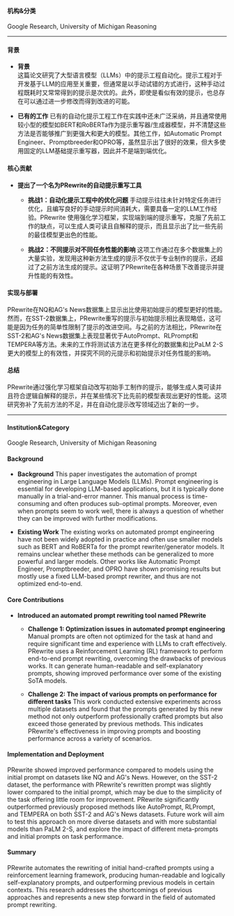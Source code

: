 #### 机构&分类
Google Research, University of Michigan
Reasoning

---

#### 背景
- **背景**       
    这篇论文研究了大型语言模型（LLMs）中的提示工程自动化。提示工程对于开发基于LLM的应用至关重要，但通常是以手动试错的方式进行，这种手动过程既耗时又常常得到的提示是次优的。此外，即使是看似有效的提示，也总存在可以通过进一步修改而得到改进的可能。

- **已有的工作**
    已有的自动化提示工程工作在实践中还未广泛采纳，并且通常使用较小型的模型如BERT和RoBERTa作为提示重写器/生成器模型，并不清楚这些方法是否能够推广到更强大和更大的模型。其他工作，如Automatic Prompt Engineer、Promptbreeder和OPRO等，虽然显示出了很好的效果，但大多使用固定的LLM基础提示重写器，因此并不是端到端优化。

#### 核心贡献
- **提出了一个名为PRewrite的自动提示重写工具**
    - **挑战1：自动化提示工程中的优化问题**
        手动提示往往未针对特定任务进行优化，且编写良好的手动提示时间消耗大，需要具备一定的LLM工作经验。PRewrite 使用强化学习框架，实现端到端的提示重写，克服了先前工作的缺点，可以生成人类可读且自解释的提示，而且显示出了比一些先前的最佳模型更出色的性能。

    - **挑战2：不同提示对不同任务性能的影响**
        这项工作通过在多个数据集上的大量实验，发现用这种新方法生成的提示不仅优于专业制作的提示，还超过了之前方法生成的提示。这证明了PRewrite在各种场景下改善提示并提升性能的有效性。

#### 实现与部署
PRewrite在NQ和AG's News数据集上显示出比使用初始提示的模型更好的性能。然而，在SST-2数据集上，PRewrite重写的提示与初始提示相比表现略低，这可能是因为任务的简单性限制了提示的改进空间。与之前的方法相比，PRewrite在SST-2和AG's News数据集上表现显著优于AutoPrompt、RLPrompt和TEMPERA等方法。未来的工作将测试该方法在更多样化的数据集和比PaLM 2-S更大的模型上的有效性，并探究不同的元提示和初始提示对任务性能的影响。

#### 总结
PRewrite通过强化学习框架自动改写初始手工制作的提示，能够生成人类可读并且符合逻辑自解释的提示，并在某些情况下比先前的模型表现出更好的性能。这项研究弥补了先前方法的不足，并在自动化提示改写领域迈出了新的一步。

---

#### Institution&Category
Google Research, University of Michigan
Reasoning
  
#### Background
- **Background**
This paper investigates the automation of prompt engineering in Large Language Models (LLMs). Prompt engineering is essential for developing LLM-based applications, but it is typically done manually in a trial-and-error manner. This manual process is time-consuming and often produces sub-optimal prompts. Moreover, even when prompts seem to work well, there is always a question of whether they can be improved with further modifications.

- **Existing Work**
The existing works on automated prompt engineering have not been widely adopted in practice and often use smaller models such as BERT and RoBERTa for the prompt rewriter/generator models. It remains unclear whether these methods can be generalized to more powerful and larger models. Other works like Automatic Prompt Engineer, Promptbreeder, and OPRO have shown promising results but mostly use a fixed LLM-based prompt rewriter, and thus are not optimized end-to-end.

#### Core Contributions
  - **Introduced an automated prompt rewriting tool named PRewrite**
    - **Challenge 1: Optimization issues in automated prompt engineering**
      Manual prompts are often not optimized for the task at hand and require significant time and experience with LLMs to craft effectively. PRewrite uses a Reinforcement Learning (RL) framework to perform end-to-end prompt rewriting, overcoming the drawbacks of previous works. It can generate human-readable and self-explanatory prompts, showing improved performance over some of the existing SoTA models.
      
    - **Challenge 2: The impact of various prompts on performance for different tasks**
      This work conducted extensive experiments across multiple datasets and found that the prompts generated by this new method not only outperform professionally crafted prompts but also exceed those generated by previous methods. This indicates PRewrite's effectiveness in improving prompts and boosting performance across a variety of scenarios.

#### Implementation and Deployment
PRewrite showed improved performance compared to models using the initial prompt on datasets like NQ and AG's News. However, on the SST-2 dataset, the performance with PRewrite's rewritten prompt was slightly lower compared to the initial prompt, which may be due to the simplicity of the task offering little room for improvement. PRewrite significantly outperformed previously proposed methods like AutoPrompt, RLPrompt, and TEMPERA on both SST-2 and AG's News datasets. Future work will aim to test this approach on more diverse datasets and with more substantial models than PaLM 2-S, and explore the impact of different meta-prompts and initial prompts on task performance.

#### Summary
PRewrite automates the rewriting of initial hand-crafted prompts using a reinforcement learning framework, producing human-readable and logically self-explanatory prompts, and outperforming previous models in certain contexts. This research addresses the shortcomings of previous approaches and represents a new step forward in the field of automated prompt rewriting.